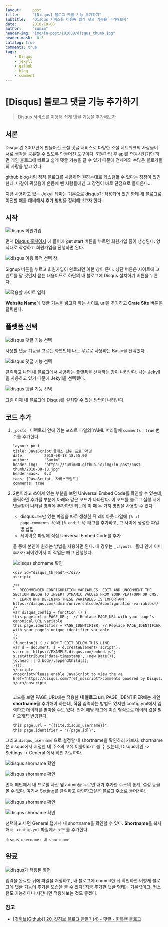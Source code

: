 ```yaml
---
layout:     post
title:      "[Disqus] 블로그 댓글 기능 추가하기"
subtitle:   "Disqus 서비스를 이용해 쉽게 댓글 기능을 추가해보자"
date:       2018-10-08
author:     "Sumim"
header-img: "img/in-post/181008/disqus_thumb.jpg"
header-mask:  0.3
catalog: true
comments: true
tags:
    - Disqus
    - jekyll
    - github
    - blog
    - comment
---
```




# [Disqus] 블로그 댓글 기능 추가하기

> Disqus 서비스를 이용해 쉽게 댓글 기능을 추가해보자





## 서론

Disqus란 2007년에 만들어진 소셜 댓글 서비스로 다양한 소셜 네트워크의 사람들이 서로 생각을 공유할 수 있도록 만들어진  도구이다. 회원가입 후 api를 연동시키기만 하면 개인 블로그에 빠르고 쉽게 댓글 기능을 달 수 있기 때문에 전세계의 수많은 블로거들의 사랑을 받고 있다. 

github blog처럼 정적 블로그를 사용하면 원하는대로 커스텀할 수 있다는 장점이 있긴 한데, 나같이 귀찮음이 온몸에 밴 사람들에겐 그 장점이 바로 단점으로 돌아온다...

지금 사용하고 있는 Jekyll 테마는 기본으로 disqus가 적용되어 있긴 한데 새 블로그로 이전할 때를 대비해서 추가 방법을 정리해보고자 한다.





## 시작

![disqus 회원가입](https://sumim00.github.io/img/in-post/181008/disqus_01.png)

먼저 [Disqus 홈페이지](https://disqus.com/) 에 들어가 get start 버튼을 누르면 회원가입 폼이 생성된다. 양식대로 작성하고 회원가입을 진행하면 된다. 

![disqus 이용 목적 선택 창](https://sumim00.github.io/img/in-post/181008/disqus_02.png)

Signup 버튼을 누르고 회원가입이 완료되면 이런 창이 뜬다. 상단 버튼은 사이트에 코멘트를 달 것인지 묻는 내용이므로 하단의 내 블로그에 Disqus 설치하기 버튼을 누른다.

![적용할 사이트 입력](https://sumim00.github.io/img/in-post/181008/disqus_03.png)

**Website Name**에  댓글 기능을 넣고자 하는 사이트 url을 추가하고 **Crate Site** 버튼을 클릭한다. 





## 플랫폼 선택

![disqus 댓글 기능 선택](https://sumim00.github.io/img/in-post/181008/disqus_04.png)

사용할 댓글 기능을 고르는 화면인데 나는 무료로 사용하는 Basic을 선택했다. 

![disqus 댓글 기능 선택](https://sumim00.github.io/img/in-post/181008/disqus_05.png)

클릭하고 나면 내 블로그에서 사용하는 플랫폼을 선택하는 창이 나타난다. 나는 Jekyll을 사용하고 있기 때문에 Jekyll을 선택했다.

![disqus 댓글 기능 선택](https://sumim00.github.io/img/in-post/181008/disqus_06.png)

그럼 이제 내 블로그에 Disqus를 설치할 수 있는 방법이 나타난다. 





## 코드 추가

1. ```_posts ``` 디렉토리 안에 있는 포스트 파일의 YAML 머리말에 ``` comments: true ``` 변수를 추가한다.

   ```
   layout: post
   title: JavaScript 클래스 단위 프로그래밍
   date:         2018-08-18 18:55:00
   author:       "Sumim"
   header-img:   "https://sumim00.github.io/img/in-post/post-thumb/2018-08-18.jpg"
   header-mask:  0.3
   tags: [JavaScript, 자바스크립트]
   comments: true
   ```


2. 2번이라고 쓰여져 있는 부분을 보면 Universal Embed Code를 확인할 수 있는데, 클릭하면 추가될 부분에 아래와 같은 코드가 나타단다. 이 코드를 블로그 실행 시에 댓글창이 나타날 영역에 추가하면 되는데 이 때 두 가지 방법을 사용할 수 있다.



   + disqus코드만 있는 파일을 따로 생성한 뒤 레이아웃 파일에 ```{% if page.comments %}```와 ```{% endif %}``` 태그를 추가하고, 그 사이에 생성한 파일명 삽입
   + 레이아웃 파일에 직접 Universal Embed Code를 추가



   둘 중에 본인이 원하는 방법을 사용하면 된다. 내 경우는 ```_layouts ``` 폴더 안에 이미 추가가 되어있어서 이 작업은 빼고 진행했다. 



   ![disqus shorname 확인](https://sumim00.github.io/img/in-post/181008/disqus_07.png)

   ```
   <div id="disqus_thread"></div>
   <script>
   
   /**
   *  RECOMMENDED CONFIGURATION VARIABLES: EDIT AND UNCOMMENT THE SECTION BELOW TO INSERT DYNAMIC VALUES FROM YOUR PLATFORM OR CMS.
   *  LEARN WHY DEFINING THESE VARIABLES IS IMPORTANT: https://disqus.com/admin/universalcode/#configuration-variables*/
   /*
   var disqus_config = function () {
   this.page.url = PAGE_URL;  // Replace PAGE_URL with your page's canonical URL variable
   this.page.identifier = PAGE_IDENTIFIER; // Replace PAGE_IDENTIFIER with your page's unique identifier variable
   };
   */
   (function() { // DON'T EDIT BELOW THIS LINE
   var d = document, s = d.createElement('script');
   s.src = 'https://EXAMPLE.disqus.com/embed.js';
   s.setAttribute('data-timestamp', +new Date());
   (d.head || d.body).appendChild(s);
   })();
   </script>
   <noscript>Please enable JavaScript to view the <a href="https://disqus.com/?ref_noscript">comments powered by Disqus.</a></noscript>
                               
   ```



   코드를 보면 PAGE_URL에는 적용한 **내 블로그 url**,  PAGE_IDENTIFIER에는 개인 **shortname**을 추가해야 하는데, 직접 입력하는 방법도 있지만 config.yml에서 입력하고 데이터를 받아올 수도 있다. 먼저 해당 태그에 이런 형식으로 데이터 값을 받아오게끔 변경한다.



   ```
   this.page.url = "{{site.disqus_username}}";
   this.page.identifier = "{{page.id}}";
   ```



 그리고 ```disqus_username```  으로 설정할 내 shortname을 확인하러 가보자.   shortname은 disqus에서 지정한 내 주소의 고유 이름이라고 볼 수 있는데, Disqus메인 -> Settings -> General 에서 확인 가능하다.

   ![disqus shorname 확인](https://sumim00.github.io/img/in-post/181008/disqus_09.png)



![disqus shorname 확인](https://sumim00.github.io/img/in-post/181008/disqus_10.png)



먼저 메인에서 내 프로필 사진 옆 admin을 누르면 내가 추가한 주소의 통계, 설정 등을 볼 수 있다. 여기서 Setting를 클릭하고 확인하고싶은 블로그 주소로 들어간다.



![disqus shorname 확인](https://sumim00.github.io/img/in-post/181008/disqus_11.png)



![disqus shorname 확인](https://sumim00.github.io/img/in-post/181008/disqus_12.png)

선택하고 나면 General 탭에서 내 shortname을 확인할 수 있다.  **Shortname**을 복사해서  ``` config.yml``` 파일에서 코드를 추가한다.

```
disqus_username: 내 shortname
```



## 완료

![disqus가 적용된 화면](https://sumim00.github.io/img/in-post/181008/disqus_13.png)

입력을 완료한 뒤에 파일을 저장하고, 내 블로그에 commit한 뒤 확인하면 이렇게 블로그에 댓글 기능이 추가된 모습을 볼 수 있다! 지금 추가한 댓글 형태는 기본값이고, 커스텀도 가능하다니 시간나면 적용해보는 것도 좋겠다.





### 참고

+ [[깃허브(Github)] 20. 깃허브 블로그 만들기(4) - 댓글 - 회복맨 블로그](http://recoveryman.tistory.com/391)









